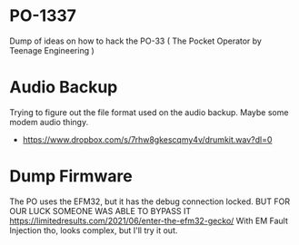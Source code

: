 # PO-1337

Dump of ideas on how to hack the PO-33 ( The Pocket Operator by Teenage Engineering )  


# Audio Backup 
Trying to figure out the file format used on the audio backup. Maybe some modem audio thingy.

* https://www.dropbox.com/s/7rhw8gkescqmy4v/drumkit.wav?dl=0

# Dump Firmware
The PO uses the EFM32, but it has the debug connection locked. BUT FOR OUR LUCK SOMEONE WAS ABLE TO BYPASS IT
https://limitedresults.com/2021/06/enter-the-efm32-gecko/
With EM Fault Injection tho, looks complex, but I'll try it out. 
